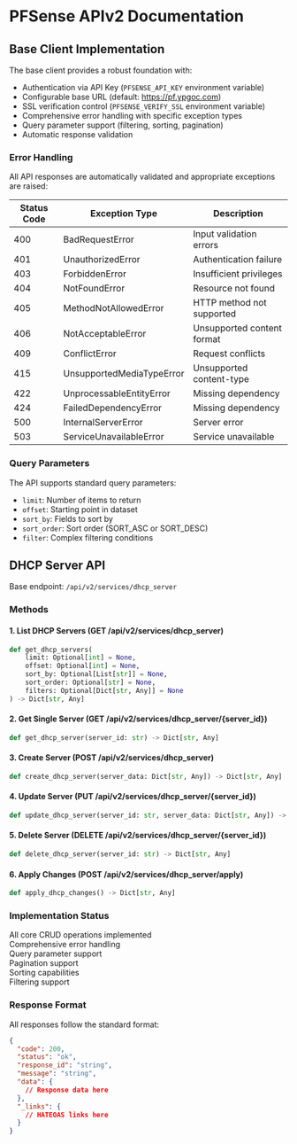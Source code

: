 # PFSense APIv2 Documentation

## Base Client Implementation

The base client provides a robust foundation with:

- Authentication via API Key (`PFSENSE_API_KEY` environment variable)
- Configurable base URL (default: https://pf.ypgoc.com)
- SSL verification control (`PFSENSE_VERIFY_SSL` environment variable)
- Comprehensive error handling with specific exception types
- Query parameter support (filtering, sorting, pagination)
- Automatic response validation

### Error Handling

All API responses are automatically validated and appropriate exceptions are raised:

| Status Code | Exception Type            | Description                |
| ----------- | ------------------------- | -------------------------- |
| 400         | BadRequestError           | Input validation errors    |
| 401         | UnauthorizedError         | Authentication failure     |
| 403         | ForbiddenError            | Insufficient privileges    |
| 404         | NotFoundError             | Resource not found         |
| 405         | MethodNotAllowedError     | HTTP method not supported  |
| 406         | NotAcceptableError        | Unsupported content format |
| 409         | ConflictError             | Request conflicts          |
| 415         | UnsupportedMediaTypeError | Unsupported content-type   |
| 422         | UnprocessableEntityError  | Missing dependency         |
| 424         | FailedDependencyError     | Missing dependency         |
| 500         | InternalServerError       | Server error               |
| 503         | ServiceUnavailableError   | Service unavailable        |

### Query Parameters

The API supports standard query parameters:

- `limit`: Number of items to return
- `offset`: Starting point in dataset
- `sort_by`: Fields to sort by
- `sort_order`: Sort order (SORT_ASC or SORT_DESC)
- `filter`: Complex filtering conditions

## DHCP Server API

Base endpoint: `/api/v2/services/dhcp_server`

### Methods

#### 1. List DHCP Servers (GET /api/v2/services/dhcp_server)

```python
def get_dhcp_servers(
    limit: Optional[int] = None,
    offset: Optional[int] = None,
    sort_by: Optional[List[str]] = None,
    sort_order: Optional[str] = None,
    filters: Optional[Dict[str, Any]] = None
) -> Dict[str, Any]
```

#### 2. Get Single Server (GET /api/v2/services/dhcp_server/{server_id})

```python
def get_dhcp_server(server_id: str) -> Dict[str, Any]
```

#### 3. Create Server (POST /api/v2/services/dhcp_server)

```python
def create_dhcp_server(server_data: Dict[str, Any]) -> Dict[str, Any]
```

#### 4. Update Server (PUT /api/v2/services/dhcp_server/{server_id})

```python
def update_dhcp_server(server_id: str, server_data: Dict[str, Any]) -> Dict[str, Any]
```

#### 5. Delete Server (DELETE /api/v2/services/dhcp_server/{server_id})

```python
def delete_dhcp_server(server_id: str) -> Dict[str, Any]
```

#### 6. Apply Changes (POST /api/v2/services/dhcp_server/apply)

```python
def apply_dhcp_changes() -> Dict[str, Any]
```

### Implementation Status

All core CRUD operations implemented  
 Comprehensive error handling  
 Query parameter support  
 Pagination support  
 Sorting capabilities  
 Filtering support

### Response Format

All responses follow the standard format:

```json
{
  "code": 200,
  "status": "ok",
  "response_id": "string",
  "message": "string",
  "data": {
    // Response data here
  },
  "_links": {
    // HATEOAS links here
  }
}
```
